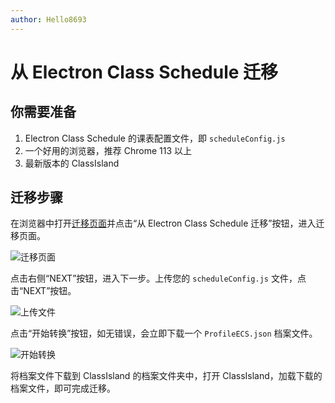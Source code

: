 ```yaml
---
author: Hello8693
---
```


# 从 Electron Class Schedule 迁移

## 你需要准备

1. Electron Class Schedule 的课表配置文件，即 `scheduleConfig.js`
2. 一个好用的浏览器，推荐 Chrome 113 以上
3. 最新版本的 ClassIsland

## 迁移步骤

在浏览器中打开[迁移页面](https://migrate.classisland.tech/)并点击“从 Electron Class Schedule 迁移”按钮，进入迁移页面。

![迁移页面](images/image.png)

点击右侧“NEXT”按钮，进入下一步。上传您的 `scheduleConfig.js` 文件，点击“NEXT”按钮。

![上传文件](images/image2.png)

点击“开始转换”按钮，如无错误，会立即下载一个 `ProfileECS.json` 档案文件。

![开始转换](images/image3.png)

将档案文件下载到 ClassIsland 的档案文件夹中，打开 ClassIsland，加载下载的档案文件，即可完成迁移。